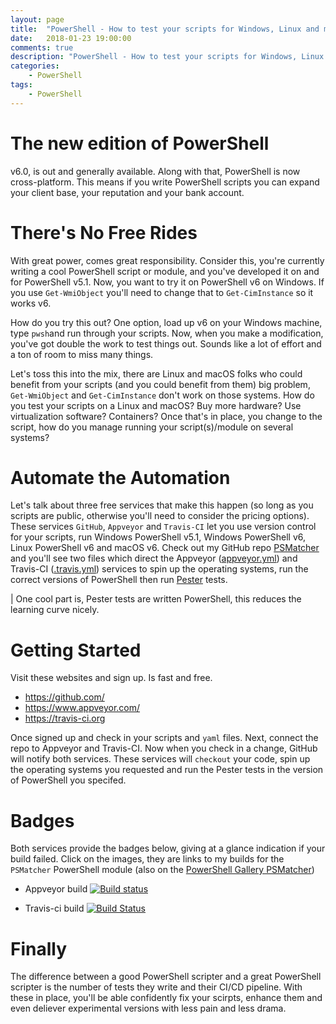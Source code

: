 ```yaml
---
layout: page
title:  "PowerShell - How to test your scripts for Windows, Linux and macOS"
date:   2018-01-23 19:00:00
comments: true
description: "PowerShell - How to test your scripts for Windows, Linux and macOS"
categories:
    - PowerShell
tags:
    - PowerShell
---
```


# The new edition of PowerShell

v6.0, is out and generally available. Along with that, PowerShell is now cross-platform. This means if you write PowerShell scripts you can expand your client base, your reputation and your bank account.

# There's No Free Rides
With great power, comes great responsibility. Consider this, you're currently writing a cool PowerShell script or module, and you've developed it on and for PowerShell v5.1. Now, you want to try it on PowerShell v6 on Windows. If you use `Get-WmiObject` you'll need to change that to `Get-CimInstance` so it works v6.

How do you try this out? One option, load up v6 on your Windows machine, type `pwsh`and run through your scripts. Now, when you make a modification, you've got double the work to test things out. Sounds like a lot of effort and a ton of room to miss many things.

Let's toss this into the mix, there are Linux and macOS folks who could benefit from your scripts (and you could benefit from them) big problem, `Get-WmiObject` and `Get-CimInstance` don't work on those systems. How do you test your scripts on a Linux and macOS? Buy more hardware? Use virtualization software? Containers? Once that's in place, you change to the script, how do you manage running your script(s)/module on several systems?

# Automate the Automation
Let's talk about three free services that make this happen (so long as you scripts are public, otherwise you'll need to consider the pricing options). These services `GitHub`, `Appveyor` and `Travis-CI` let you use version control for your scripts, run Windows PowerShell v5.1, Windows PowerShell v6, Linux PowerShell v6 and macOS v6. Check out my GitHub repo [PSMatcher](https://github.com/dfinke/PSMatcher) and you'll see two files which direct the Appveyor ([appveyor.yml](https://github.com/dfinke/PSMatcher/blob/master/appveyor.yml)) and Travis-CI ([.travis.yml](https://github.com/dfinke/PSMatcher/blob/master/.travis.yml)) services to spin up the operating systems, run the correct versions of PowerShell then run [Pester](https://github.com/Pester/Pester/wiki) tests.

| One cool part is, Pester tests are written PowerShell, this reduces the learning curve nicely.

# Getting Started

Visit these websites and sign up. Is fast and free.

* https://github.com/
* https://www.appveyor.com/
* https://travis-ci.org

Once signed up and check in your scripts and `yaml` files. Next, connect the repo to Appveyor and Travis-CI. Now when you check in a change, GitHub will notify both services. These services will `checkout` your code, spin up the operating systems you requested and run the Pester tests in the version of PowerShell you specifed.

# Badges

Both services provide the badges below, giving at a glance indication if your build failed. Click on the images, they are links to my builds for the `PSMatcher` PowerShell module (also on the [PowerShell Gallery PSMatcher](https://www.powershellgallery.com/packages/PSMatcher))

* Appveyor build [![Build status](https://ci.appveyor.com/api/projects/status/8yhhd5qu00pp04ue/branch/master?svg=true)](https://ci.appveyor.com/project/dfinke/psmatcher/branch/master)

* Travis-ci build [![Build Status](https://travis-ci.org/dfinke/PSMatcher.svg?branch=master)](https://travis-ci.org/dfinke/PSMatcher)

# Finally
The difference between a good PowerShell scripter and a great PowerShell scripter is the number of tests they write and their CI/CD pipeline. With these in place, you'll be able confidently fix your scirpts, enhance them and even deliever experimental versions with less pain and less drama.
